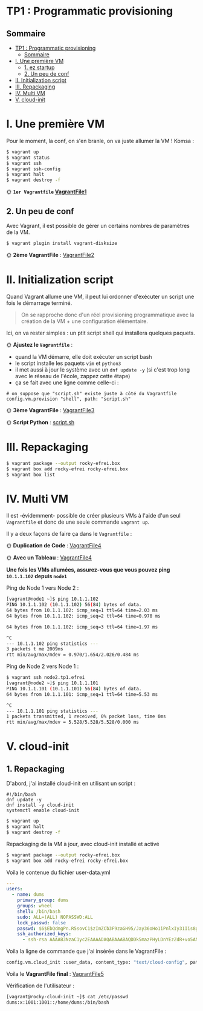 # TP1 : Programmatic provisioning

## Sommaire

- [TP1 : Programmatic provisioning](#tp1--programmatic-provisioning)
  - [Sommaire](#sommaire)
- [I. Une première VM](#i-une-première-vm)
  - [1. ez startup](#1-ez-startup)
  - [2. Un peu de conf](#2-un-peu-de-conf)
- [II. Initialization script](#ii-initialization-script)
- [III. Repackaging](#iii-repackaging)
- [IV. Multi VM](#iv-multi-vm)
- [V. cloud-init](#v-cloud-init)


# I. Une première VM
Pour le moment, la conf, on s'en branle, on va juste allumer la VM ! Komsa :

```bash
$ vagrant up
$ vagrant status
$ vagrant ssh
$ vagrant ssh-config
$ vagrant halt
$ vagrant destroy -f
```

🌞 **`1er Vagrantfile` [VagrantFile1](./Vagrantfile1)**



## 2. Un peu de conf

Avec Vagrant, il est possible de gérer un certains nombres de paramètres de la VM.

```bash
$ vagrant plugin install vagrant-disksize
```

🌞 **2ème VagrantFile** : [VagrantFile2](./Vagrantfile2)

# II. Initialization script

Quand Vagrant allume une VM, il peut lui ordonner d'exécuter un script une fois le démarrage terminé.

> On se rapproche donc d'un réel provisioning programmatique avec la création de la VM + une configuration élémentaire.

Ici, on va rester simples : un ptit script shell qui installera quelques paquets.

🌞 **Ajustez le `Vagrantfile`** :

- quand la VM démarre, elle doit exécuter un script bash
- le script installe les paquets `vim` et `python3`
- il met aussi à jour le système avec un `dnf update -y` (si c'est trop long avec le réseau de l'école, zappez cette étape)
- ça se fait avec une ligne comme celle-ci :

```Vagrantfile
# on suppose que "script.sh" existe juste à côté du Vagrantfile
config.vm.provision "shell", path: "script.sh" 
```

🌞 **3ème VagrantFile** : [VagrantFile3](./Vagrantfile3)

🌞 **Script Python** : [script.sh](./script.sh)

# III. Repackaging
```bash
$ vagrant package --output rocky-efrei.box
$ vagrant box add rocky-efrei rocky-efrei.box
$ vagrant box list
```

# IV. Multi VM

Il est -évidemment- possible de créer plusieurs VMs à l'aide d'un seul `Vagrantfile` et donc de une seule commande `vagrant up`.

Il y a deux façons de faire ça dans le `Vagrantfile` :

🌞 **Duplication de Code** : [VagrantFile4](./VagrantFile4-duplication)

🌞 **Avec un Tableau** : [VagrantFile4](./Vagrantfile4-avecTableau)

**Une fois les VMs allumées, assurez-vous que vous pouvez ping `10.1.1.102` depuis `node1`**

Ping de Node 1 vers Node 2 : 

```bash
[vagrant@node1 ~]$ ping 10.1.1.102
PING 10.1.1.102 (10.1.1.102) 56(84) bytes of data.
64 bytes from 10.1.1.102: icmp_seq=1 ttl=64 time=2.03 ms
64 bytes from 10.1.1.102: icmp_seq=2 ttl=64 time=0.970 ms

64 bytes from 10.1.1.102: icmp_seq=3 ttl=64 time=1.97 ms

^C
--- 10.1.1.102 ping statistics ---
3 packets t me 2009ms
rtt min/avg/max/mdev = 0.970/1.654/2.026/0.484 ms
```

Ping de Node 2 vers Node 1 : 

```bash
$ vagrant ssh node2.tp1.efrei
[vagrant@node2 ~]$ ping 10.1.1.101
PING 10.1.1.101 (10.1.1.101) 56(84) bytes of data.
64 bytes from 10.1.1.101: icmp_seq=1 ttl=64 time=5.53 ms

^C
--- 10.1.1.101 ping statistics ---
1 packets transmitted, 1 received, 0% packet loss, time 0ms
rtt min/avg/max/mdev = 5.528/5.528/5.528/0.000 ms
```

# V. cloud-init

## 1. Repackaging
D'abord, j'ai installé cloud-init en utilisant un script : 
```shell
#!/bin/bash
dnf update -y
dnf install -y cloud-init
systemctl enable cloud-init
```
```bash
$ vagrant up
$ vagrant halt
$ vagrant destroy -f
```
Repackaging de la VM à jour, avec cloud-init installé et activé

```bash
$ vagrant package --output rocky-efrei.box
$ vagrant box add rocky-efrei rocky-efrei.box
```
Voila le contenue du fichier user-data.yml

```yml
---
users:
  - name: dums
    primary_group: dums
    groups: wheel
    shell: /bin/bash
    sudo: ALL=(ALL) NOPASSWD:ALL
    lock_passwd: false
    passwd: $6$EbQdmgPn.R5sovC1$zImZCb3F9zaGH95/Jay36oHo1iPnlxIy31Iis8gGdHWv3RHW3K3ueyElogId6IIFaFn5exI5vXadclkyKLbPo.
    ssh_authorized_keys:
      - ssh-rsa AAAAB3NzaC1yc2EAAAADAQABAAABAQDDk5mazPHyLDnYEzZdR+vo5AN6iICwd8RYhXlVz0sdUfU3Oqr19ovKPyp1DGJZENwSWPieFqARJd24c+yieQBgLvxwp5VV7MtscygqOTZ9n5vfHa78b04sjFjlzIeZJxTKc9nrP8nGGi6J6WxuqEWPycZE1hg5UBpx0ppbdt3YYNimcxVy47FZiHEOk1kNZkhjH0jfCGuov5JU6ZRtfcbqx77KoIaGzBdn1hiGxY/uxrOB0kTVLtFAppWJOtvbmAQ4EivK5uuDr4KAz7bR8+UwCcRUdo3Y8Eue5M4cRIer3Bk4IcjAHdNDBcpcPLd4VDg2kD+gqO8E7M3k3oE+N6jl cleme@DESKTOP-E1R0286


```
Voila la ligne de commande que j'ai insérée dans le VagrantFile :

```bash
config.vm.cloud_init :user_data, content_type: "text/cloud-config", path: "user_data.yml"
```
Voila le  **VagrantFile final** : [VagrantFile5](./Vagrantfile5)

Vérification de l'utilisateur : 
```bash 
[vagrant@rocky-cloud-init ~]$ cat /etc/passwd
dums:x:1001:1001::/home/dums:/bin/bash
```